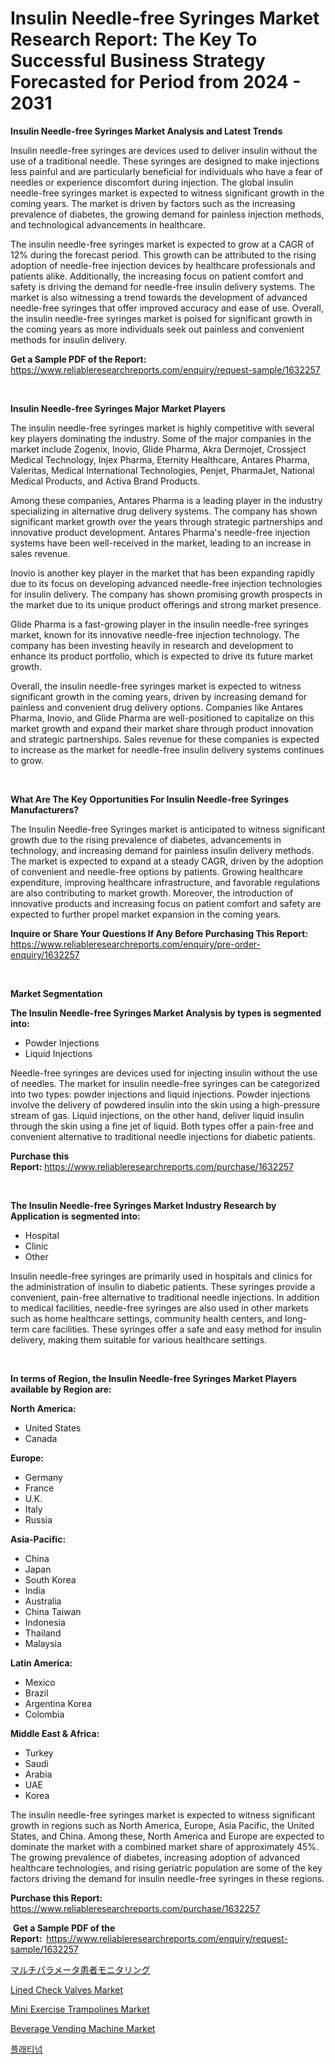 <p><h1>Insulin Needle-free Syringes Market Research Report: The Key To Successful Business Strategy Forecasted for Period from 2024 - 2031</h1></p><p><strong>Insulin Needle-free Syringes Market Analysis and Latest Trends</strong></p>
<p><p>Insulin needle-free syringes are devices used to deliver insulin without the use of a traditional needle. These syringes are designed to make injections less painful and are particularly beneficial for individuals who have a fear of needles or experience discomfort during injection. The global insulin needle-free syringes market is expected to witness significant growth in the coming years. The market is driven by factors such as the increasing prevalence of diabetes, the growing demand for painless injection methods, and technological advancements in healthcare.</p><p>The insulin needle-free syringes market is expected to grow at a CAGR of 12% during the forecast period. This growth can be attributed to the rising adoption of needle-free injection devices by healthcare professionals and patients alike. Additionally, the increasing focus on patient comfort and safety is driving the demand for needle-free insulin delivery systems. The market is also witnessing a trend towards the development of advanced needle-free syringes that offer improved accuracy and ease of use. Overall, the insulin needle-free syringes market is poised for significant growth in the coming years as more individuals seek out painless and convenient methods for insulin delivery.</p></p>
<p><strong>Get a Sample PDF of the Report:&nbsp;</strong> <a href="https://www.reliableresearchreports.com/enquiry/request-sample/1632257">https://www.reliableresearchreports.com/enquiry/request-sample/1632257</a></p>
<p>&nbsp;</p>
<p><strong>Insulin Needle-free Syringes Major Market Players</strong></p>
<p><p>The insulin needle-free syringes market is highly competitive with several key players dominating the industry. Some of the major companies in the market include Zogenix, Inovio, Glide Pharma, Akra Dermojet, Crossject Medical Technology, Injex Pharma, Eternity Healthcare, Antares Pharma, Valeritas, Medical International Technologies, Penjet, PharmaJet, National Medical Products, and Activa Brand Products.</p><p>Among these companies, Antares Pharma is a leading player in the industry specializing in alternative drug delivery systems. The company has shown significant market growth over the years through strategic partnerships and innovative product development. Antares Pharma's needle-free injection systems have been well-received in the market, leading to an increase in sales revenue.</p><p>Inovio is another key player in the market that has been expanding rapidly due to its focus on developing advanced needle-free injection technologies for insulin delivery. The company has shown promising growth prospects in the market due to its unique product offerings and strong market presence.</p><p>Glide Pharma is a fast-growing player in the insulin needle-free syringes market, known for its innovative needle-free injection technology. The company has been investing heavily in research and development to enhance its product portfolio, which is expected to drive its future market growth.</p><p>Overall, the insulin needle-free syringes market is expected to witness significant growth in the coming years, driven by increasing demand for painless and convenient drug delivery options. Companies like Antares Pharma, Inovio, and Glide Pharma are well-positioned to capitalize on this market growth and expand their market share through product innovation and strategic partnerships. Sales revenue for these companies is expected to increase as the market for needle-free insulin delivery systems continues to grow.</p></p>
<p>&nbsp;</p>
<p><strong>What Are The Key Opportunities For Insulin Needle-free Syringes Manufacturers?</strong></p>
<p><p>The Insulin Needle-free Syringes market is anticipated to witness significant growth due to the rising prevalence of diabetes, advancements in technology, and increasing demand for painless insulin delivery methods. The market is expected to expand at a steady CAGR, driven by the adoption of convenient and needle-free options by patients. Growing healthcare expenditure, improving healthcare infrastructure, and favorable regulations are also contributing to market growth. Moreover, the introduction of innovative products and increasing focus on patient comfort and safety are expected to further propel market expansion in the coming years.</p></p>
<p><strong>Inquire or Share Your Questions If Any Before Purchasing This Report:</strong> <a href="https://www.reliableresearchreports.com/enquiry/pre-order-enquiry/1632257">https://www.reliableresearchreports.com/enquiry/pre-order-enquiry/1632257</a></p>
<p>&nbsp;</p>
<p><strong>Market Segmentation</strong></p>
<p><strong>The Insulin Needle-free Syringes Market Analysis by types is segmented into:</strong></p>
<p><ul><li>Powder Injections</li><li>Liquid Injections</li></ul></p>
<p><p>Needle-free syringes are devices used for injecting insulin without the use of needles. The market for insulin needle-free syringes can be categorized into two types: powder injections and liquid injections. Powder injections involve the delivery of powdered insulin into the skin using a high-pressure stream of gas. Liquid injections, on the other hand, deliver liquid insulin through the skin using a fine jet of liquid. Both types offer a pain-free and convenient alternative to traditional needle injections for diabetic patients.</p></p>
<p><strong>Purchase this Report:&nbsp;</strong><a href="https://www.reliableresearchreports.com/purchase/1632257">https://www.reliableresearchreports.com/purchase/1632257</a></p>
<p>&nbsp;</p>
<p><strong>The Insulin Needle-free Syringes Market Industry Research by Application is segmented into:</strong></p>
<p><ul><li>Hospital</li><li>Clinic</li><li>Other</li></ul></p>
<p><p>Insulin needle-free syringes are primarily used in hospitals and clinics for the administration of insulin to diabetic patients. These syringes provide a convenient, pain-free alternative to traditional needle injections. In addition to medical facilities, needle-free syringes are also used in other markets such as home healthcare settings, community health centers, and long-term care facilities. These syringes offer a safe and easy method for insulin delivery, making them suitable for various healthcare settings.</p></p>
<p>&nbsp;</p>
<p><strong>In terms of Region, the Insulin Needle-free Syringes Market Players available by Region are:</strong></p>
<p>
    <p> <strong> North America: </strong>
        <ul>
            <li>United States</li>
            <li>Canada</li>
        </ul>
        </p> 
    <p> <strong> Europe: </strong>
        <ul>
            <li>Germany</li>
            <li>France</li>
            <li>U.K.</li>
            <li>Italy</li>
            <li>Russia</li>
        </ul>
        </p> 
    <p> <strong> Asia-Pacific: </strong>
        <ul>
            <li>China</li>
            <li>Japan</li>
            <li>South Korea</li>
            <li>India</li>
            <li>Australia</li>
            <li>China Taiwan</li>
            <li>Indonesia</li>
            <li>Thailand</li>
            <li>Malaysia</li>
        </ul>
        </p> 
    <p> <strong> Latin America: </strong>
        <ul>
            <li>Mexico</li>
            <li>Brazil</li>
            <li>Argentina Korea</li>
            <li>Colombia</li>
        </ul>
        </p> 
    <p> <strong> Middle East & Africa: </strong>
        <ul>
            <li>Turkey</li>
            <li>Saudi</li>
            <li>Arabia</li>
            <li>UAE</li>
            <li>Korea</li>
        </ul>
    </p>
    </p>
<p><p>The insulin needle-free syringes market is expected to witness significant growth in regions such as North America, Europe, Asia Pacific, the United States, and China. Among these, North America and Europe are expected to dominate the market with a combined market share of approximately 45%. The growing prevalence of diabetes, increasing adoption of advanced healthcare technologies, and rising geriatric population are some of the key factors driving the demand for insulin needle-free syringes in these regions.</p></p>
<p><strong>Purchase this Report: </strong><a href="https://www.reliableresearchreports.com/purchase/1632257">https://www.reliableresearchreports.com/purchase/1632257</a></p>
<p>&nbsp;<strong>Get a Sample PDF of the Report:&nbsp;&nbsp;</strong><a href="https://www.reliableresearchreports.com/enquiry/request-sample/1632257">https://www.reliableresearchreports.com/enquiry/request-sample/1632257</a></p>
<p><strong></strong></p>
<p><p><a href="https://medium.com/@tariqzafar00/%E5%A4%9A%E9%87%8D%E3%83%91%E3%83%A9%E3%83%A1%E3%83%BC%E3%82%BF%E3%83%BC%E6%82%A3%E8%80%85%E3%83%A2%E3%83%8B%E3%82%BF%E3%83%AA%E3%83%B3%E3%82%B0%E5%B8%82%E5%A0%B4%E3%81%AE%E5%88%86%E6%9E%90-%E3%82%B0%E3%83%AD%E3%83%BC%E3%83%90%E3%83%AB%E7%94%A3%E6%A5%AD%E8%A6%96%E7%82%B9%E3%81%A8%E4%BA%88%E6%B8%AC-2024%E5%B9%B4%E3%81%8B%E3%82%892031%E5%B9%B4-72f068ff8ffd">マルチパラメータ患者モニタリング</a></p><p><a href="https://artistic-helicopter-ca9.notion.site/Lined-Check-Valves-Market-Offer-Valuable-Insights-into-Market-Size-Market-Share-Market-Trends-and-d10a3763b3be4c43a5ddf107188ac40e">Lined Check Valves Market</a></p><p><a href="https://view.publitas.com/reportprime-1/mini-exercise-trampolines-market-furnish-information-about-market-size-market-share-market-dynamics-and-projections-spanning-from-2024-to-2031/">Mini Exercise Trampolines Market</a></p><p><a href="https://valiant-lunge-8fe.notion.site/Beverage-Vending-Machine-Market-Size-Global-Industry-Overview-Market-Segmentation-and-Forecast-20-98ce64ae1f1c43ca95bdf3c544161684">Beverage Vending Machine Market</a></p><p><a href="https://medium.com/@duttgfgzg7325/%ED%94%8C%EB%9E%98%ED%8B%B0%EB%84%98-%EC%8B%9C%EC%9E%A5-2031%EB%85%84%EA%B9%8C%EC%A7%80-%EC%84%B1%EA%B3%B5%EC%A0%81%EC%9D%B8-%EB%B9%84%EC%A6%88%EB%8B%88%EC%8A%A4-%EC%A0%84%EB%9E%B5%EC%9D%84-%EC%9C%84%ED%95%9C-%ED%95%B5%EC%8B%AC-%EC%9A%94%EC%86%8C-%EC%98%88%EC%B8%A1-8b54f1971fdc">플래티넘</a></p></p>